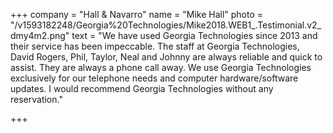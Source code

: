 +++
company = "Hall & Navarro"
name = "Mike Hall"
photo = "/v1593182248/Georgia%20Technologies/Mike2018.WEB1_.Testimonial.v2_dmy4m2.png"
text = "We have used Georgia Technologies since 2013 and their service has been impeccable. The staff at Georgia Technologies, David Rogers, Phil, Taylor, Neal and Johnny are always reliable and quick to assist. They are always a phone call away. We use Georgia Technologies exclusively for our telephone needs and computer hardware/software updates. I would recommend Georgia Technologies without any reservation."

+++
